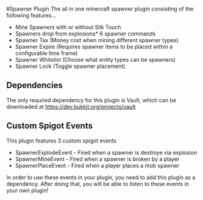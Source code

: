 #Spawner Plugin
The all in one minecraft spawner plugin consisting of the following features...
* Mine Spawners with or without Silk Touch 
* Spawners drop from explosions* 6 spawner commands
* Spawner Tax (Money cost when mining different spawner types)
* Spawner Expire (Requires spawner items to be placed within a configurable time frame)
* Spawner Whitelist (Choose what entity types can be spawners)
* Spawner Lock (Toggle spawner placement)

## Dependencies
The only required dependency for this plugin is Vault, which can be
downloaded at https://dev.bukkit.org/projects/vault

## Custom Spigot Events
This plugin features 3 custom spigot events
* SpawnerExplodeEvent - Fired when a spawner is destroye via explosion
* SpawnerMineEvent - Fired when a spawner is broken by a player
* SpawnerPlaceEvent - Fired when a player places a mob spawner

In order to use these events in your plugin, you need to add this plugin as a dependency. 
After doing that, you will be able to listen to these events in your own plugin!
